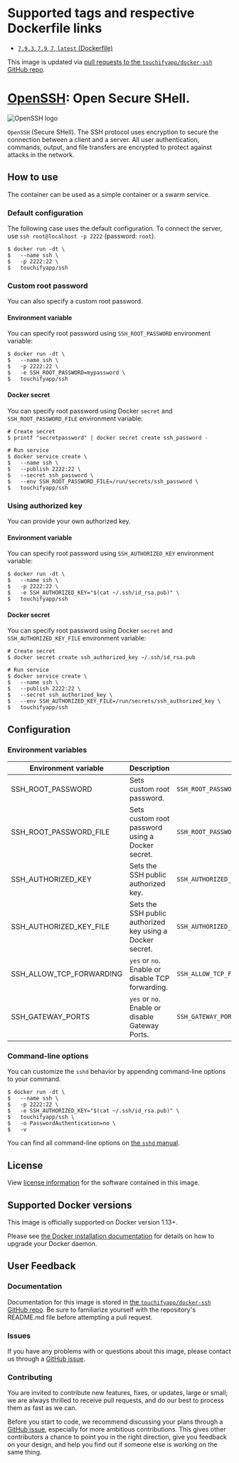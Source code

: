 # Supported tags and respective Dockerfile links

*  [`7.9.3`, `7.9`, `7`, `latest` (Dockerfile)](https://github.com/touchifyapp/docker-ssh/blob/master/Dockerfile)

This image is updated via [pull requests to the `touchifyapp/docker-ssh` GitHub repo](https://github.com/touchifyapp/docker-ssh/pulls).

# [OpenSSH](https://www.openssh.com/): Open Secure SHell.

![OpenSSH logo](https://www.openssh.com/images/openssh.gif)

`OpenSSH` (Secure SHell). The SSH protocol uses encryption to secure the connection between a client and a server. All user authentication, commands, output, and file transfers are encrypted to protect against attacks in the network. 

## How to use

The container can be used as a simple container or a swarm service.

### Default configuration

The following case uses the default configuration. To connect the server, use `ssh root@localhost -p 2222` (password: `root`).

```
$ docker run -dt \
$   --name ssh \
$   -p 2222:22 \
$   touchifyapp/ssh
```

### Custom root password

You can also specify a custom root password.

#### Environment variable

You can specify root password using `SSH_ROOT_PASSWORD` environment variable:

```
$ docker run -dt \
$   --name ssh \
$   -p 2222:22 \
$   -e SSH_ROOT_PASSWORD=mypassword \
$   touchifyapp/ssh
```

#### Docker secret

You can specify root password using Docker `secret` and `SSH_ROOT_PASSWORD_FILE` environment variable:

```
# Create secret
$ printf "secretpassword" | docker secret create ssh_password -

# Run service
$ docker service create \
$   --name ssh \
$   --publish 2222:22 \
$   --secret ssh_password \
$   --env SSH_ROOT_PASSWORD_FILE=/run/secrets/ssh_password \
$   touchifyapp/ssh
```

### Using authorized key

You can provide your own authorized key.

#### Environment variable

You can specify root password using `SSH_AUTHORIZED_KEY` environment variable:

```
$ docker run -dt \
$   --name ssh \
$   -p 2222:22 \
$   -e SSH_AUTHORIZED_KEY="$(cat ~/.ssh/id_rsa.pub)" \
$   touchifyapp/ssh
```

#### Docker secret

You can specify root password using Docker `secret` and `SSH_AUTHORIZED_KEY_FILE` environment variable:

```
# Create secret
$ docker secret create ssh_authorized_key ~/.ssh/id_rsa.pub

# Run service
$ docker service create \
$   --name ssh \
$   --publish 2222:22 \
$   --secret ssh_authorized_key \
$   --env SSH_AUTHORIZED_KEY_FILE=/run/secrets/ssh_authorized_key \
$   touchifyapp/ssh
```

## Configuration

### Environment variables

| Environment variable | Description | Example |
| --- | --- | --- |
| SSH_ROOT_PASSWORD | Sets custom root password. | `SSH_ROOT_PASSWORD=mycustompassword` |
| SSH_ROOT_PASSWORD_FILE | Sets custom root password using a Docker secret. | `SSH_ROOT_PASSWORD_FILE=/run/secrets/ssh_password` |
| SSH_AUTHORIZED_KEY | Sets the SSH public authorized key. | `SSH_AUTHORIZED_KEY="$(cat ~/.ssh/id_rsa.pub)"` |
| SSH_AUTHORIZED_KEY_FILE | Sets the SSH public authorized key using a Docker secret. | `SSH_AUTHORIZED_KEY_FILE=/run/secrets/ssh_authorizedkey` |
| SSH_ALLOW_TCP_FORWARDING | `yes` or `no`. Enable or disable TCP forwarding. | `SSH_ALLOW_TCP_FORWARDING=yes` |
| SSH_GATEWAY_PORTS | `yes` or `no`. Enable or disable Gateway Ports. | `SSH_GATEWAY_PORTS=yes` |

### Command-line options

You can customize the `sshd` behavior by appending command-line options to your command.

```
$ docker run -dt \
$   --name ssh \
$   -p 2222:22 \
$   -e SSH_AUTHORIZED_KEY="$(cat ~/.ssh/id_rsa.pub)" \
$   touchifyapp/ssh \
$   -o PasswordAuthentication=no \
$   -v
```

You can find all command-line options on [the `sshd` manual](https://man.openbsd.org/sshd).

## License

View [license information](https://github.com/touchifyapp/docker-ssh/blob/master/LICENSE) for the software contained in this image.

## Supported Docker versions

This image is officially supported on Docker version 1.13+.

Please see [the Docker installation documentation](https://docs.docker.com/installation/) for details on how to upgrade your Docker daemon.

## User Feedback

### Documentation

Documentation for this image is stored in [the `touchifyapp/docker-ssh` GitHub repo](https://github.com/touchifyapp/docker-ssh).
Be sure to familiarize yourself with the repository's README.md file before attempting a pull request.

### Issues

If you have any problems with or questions about this image, please contact us through a [GitHub issue](https://github.com/touchifyapp/docker-ssh/issues).

### Contributing

You are invited to contribute new features, fixes, or updates, large or small; we are always thrilled to receive pull requests, and do our best to process them as fast as we can.

Before you start to code, we recommend discussing your plans through a [GitHub issue](https://github.com/touchifyapp/docker-ssh/issues), especially for more ambitious contributions. This gives other contributors a chance to point you in the right direction, give you feedback on your design, and help you find out if someone else is working on the same thing.